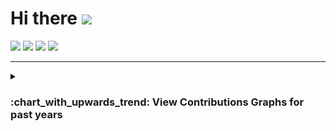 # Hi there <img src="https://github.com/sandip-rai/sandip-rai/assets/35808377/e80c0435-8f2a-4bde-9b59-bee5076da735" width="40px">

<!-- Typing SVG -->
<picture>
  <source
    srcset="https://readme-typing-svg.demolab.com?font=Major+Mono+Display&pause=1000&color=16FD23&width=700&height=60&lines=I+am+Sandip.;A+Software+Engineer+building+Data+Solutions!"
    media="(prefers-color-scheme: dark)"
  />
  <source
    srcset="https://readme-typing-svg.demolab.com?font=Major+Mono+Display&pause=1000&color=000000&width=700&height=60&lines=I+am+Sandip.;A+Software+Engineer+building+Data+Solutions!"
    media="(prefers-color-scheme: light), (prefers-color-scheme: no-preference)"
  />
  <img src="https://readme-typing-svg.demolab.com?font=Major+Mono+Display&pause=1000&color=000000&width=700&height=60&lines=I+am+Sandip.;A+Software+Engineer+building+Data+Solutions!"
  />
</picture>
  

<!--
Using picture feature to set dark/light theme
-->
<!-- GitHub Stats -->
<picture>
  <source
    srcset="https://github-readme-stats-sandip-rai.vercel.app/api?username=sandip-rai&show_icons=true&theme=vue-dark&hide_border=true&PAT_1"
    media="(prefers-color-scheme: dark)"
  />
  <source
    srcset="https://github-readme-stats-sandip-rai.vercel.app/api?username=sandip-rai&show_icons=true&theme=vue&hide_border=true&PAT_1"
    media="(prefers-color-scheme: light), (prefers-color-scheme: no-preference)"
  />
  <img src="https://github-readme-stats-sandip-rai.vercel.app/api?username=sandip-rai&show_icons=true&theme=vue&hide_border=true&PAT_1" />
</picture>

<!-- Most Used Languages -->
<picture>
  <source
    srcset="https://github-readme-stats-sandip-rai.vercel.app/api/top-langs?username=sandip-rai&layout=compact&show_icons=true&theme=vue-dark&hide_border=true&langs_count=8&size_weight=0&count_weight=1&PAT_1"
    media="(prefers-color-scheme: dark)"
  />
  <source
    srcset="https://github-readme-stats-sandip-rai.vercel.app/api/top-langs?username=sandip-rai&layout=compact&show_icons=true&theme=vue&hide_border=true&langs_count=8&size_weight=0&count_weight=1&PAT_1"
    media="(prefers-color-scheme: light), (prefers-color-scheme: no-preference)"
  />
  <img src="https://github-readme-stats-sandip-rai.vercel.app/api/top-langs?username=sandip-rai&layout=compact&show_icons=true&theme=vue&hide_border=true&langs_count=8&size_weight=0&count_weight=1&PAT_1" />
</picture>

<!-- GitHub Streak -->
<picture>
  <source
    srcset="https://streak-stats.demolab.com?user=sandip-rai&theme=buefy-dark&hide_border=true&date_format=M%20j%5B%2C%20Y%5D&mode=weekly"
    media="(prefers-color-scheme: dark)"
  />
  <source
    srcset="https://streak-stats.demolab.com?user=sandip-rai&theme=buefy&hide_border=true&date_format=M%20j%5B%2C%20Y%5D&mode=weekly"
    media="(prefers-color-scheme: light), (prefers-color-scheme: no-preference)"
  />
  <img src="https://streak-stats.demolab.com?user=sandip-rai&theme=buefy&hide_border=true&date_format=M%20j%5B%2C%20Y%5D&mode=weekly" />
</picture>

<!-- [![Sandip's github activity graph](https://github-readme-activity-graph.vercel.app/graph?username=sandip-rai&bg_color=0e351b&color=ffffff&line=80f494&point=b9b6b6&area=true&hide_border=true)](https://github.com/ashutosh00710/github-readme-activity-graph) -->

---

<details>
  <summary> <h3> :chart_with_upwards_trend: View Contributions Graphs for past years </h3> </summary>

  <img src="/contribution_graphs/sandip-rai-github-contributions-to-april-2024.png">
  
</details>

<!-- <a href = "https://www.github.com/sandip-rai"> <img height="180em" src="https://github-readme-stats-sandip-rai.vercel.app/api?username=sandip-rai&show_icons=true&theme=vue&hide_border=true&PAT_1"  /> </a>  -->
<!-- <a href = "https://www.github.com/sandip-rai"> <img height="180em" src="https://github-readme-stats-sandip-rai.vercel.app/api/top-langs?username=sandip-rai&hide=php&layout=compact&show_icons=true&theme=vue&PAT_1"  /> </a> | -->


<!--
![Sandip's github stats](https://github-readme-stats.vercel.app/api?username=sandip-rai&show_icons=true&count_private=true&theme=vue)
[![Top Langs](https://github-readme-stats.vercel.app/api/top-langs/?username=sandip-rai&hide=php&layout=default&theme=vue)]
-->
<!--
**sandip-rai/sandip-rai** is a ✨ _special_ ✨ repository because its `README.md` (this file) appears on your GitHub profile.

Here are some ideas to get you started:

- 🔭 I’m currently working on ...
- 🌱 I’m currently learning ...
- 👯 I’m looking to collaborate on ...
- 🤔 I’m looking for help with ...
- 💬 Ask me about ...
- 📫 How to reach me: ...
- 😄 Pronouns: ...
- ⚡ Fun fact: ...
-->
